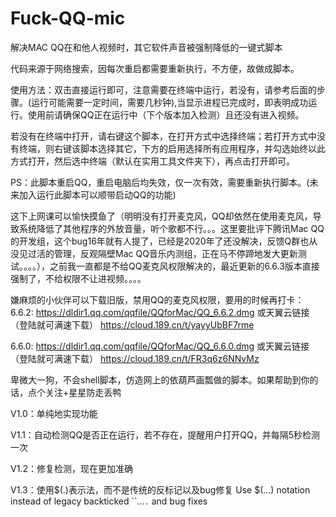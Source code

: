 # Fuck-QQ-mic
解决MAC QQ在和他人视频时，其它软件声音被强制降低的一键式脚本

代码来源于网络搜索，因每次重启都需要重新执行，不方便，故做成脚本。

使用方法：双击直接运行即可，注意需要在终端中运行，若没有，请参考后面的步骤。(运行可能需要一定时间，需要几秒钟),当显示进程已完成时，即表明成功运行。使用前请确保QQ正在运行中（下个版本加入检测）且还没有进入视频。

若没有在终端中打开，请右键这个脚本，在打开方式中选择终端；若打开方式中没有终端，则右键该脚本选择其它，下方的启用选择所有应用程序，并勾选始终以此方式打开，然后选中终端（默认在实用工具文件夹下），再点击打开即可。

PS：此脚本重启QQ，重启电脑后均失效，仅一次有效，需要重新执行脚本。(未来加入运行此脚本可以顺带启动QQ的功能)

这下上网课可以愉快摸鱼了（明明没有打开麦克风，QQ却依然在使用麦克风，导致系统降低了其他程序的外放音量，听个歌都不行。。。这里要批评下腾讯Mac QQ的开发组，这个bug16年就有人提了，已经是2020年了还没解决，反馈Q群也从没见过活的管理，反观隔壁Mac QQ音乐内测组，正在马不停蹄地发大更新测试。。。。），之前我一直都是不给QQ麦克风权限解决的，最近更新的6.6.3版本直接强制了，不给权限不让进视频。。。。

嫌麻烦的小伙伴可以下载旧版，禁用QQ的麦克风权限，要用的时候再打卡：
6.6.2:
https://dldir1.qq.com/qqfile/QQforMac/QQ_6.6.2.dmg
或天翼云链接（登陆就可满速下载）
https://cloud.189.cn/t/yayyUbBF7rme

6.6.0:
https://dldir1.qq.com/qqfile/QQforMac/QQ_6.6.0.dmg
或天翼云链接（登陆就可满速下载）
https://cloud.189.cn/t/FR3q6z6NNvMz


卑微大一狗，不会shell脚本，仿造网上的依葫芦画瓢做的脚本。如果帮助到你的话，点个关注+星星防走丢鸭

V1.0：单纯地实现功能

V1.1：自动检测QQ是否正在运行，若不存在，提醒用户打开QQ，并每隔5秒检测一次

V1.2：修复检测，现在更加准确

V1.3：使用$(.)表示法，而不是传统的反标记以及bug修复	Use $(...) notation instead of legacy backticked ``...`.` and bug fixes